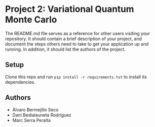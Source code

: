 # Project 2: Variational Quantum Monte Carlo

The README.md file serves as a reference for other users visiting your repository.
It should contain a brief description of your project, and document the steps others need to take to get your application up and running.
In addition, it should list the authors of the project.

## Setup

Clone this repo and run `pip install -r requirements.txt` to install its dependencies.


## Authors 
- Álvaro Bermejillo Seco
- Dani Bedialauneta Rodríguez
- Marc Serra Peralta